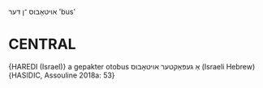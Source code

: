 אויטאָבוס
־ן
דער
'bus'

CENTRAL
========

{HAREDI (Israel)}
a gepakter otobus אַ געפּאַקטער אויטאָבוס (Israeli Hebrew) {HASIDIC, Assouline 2018a: 53}